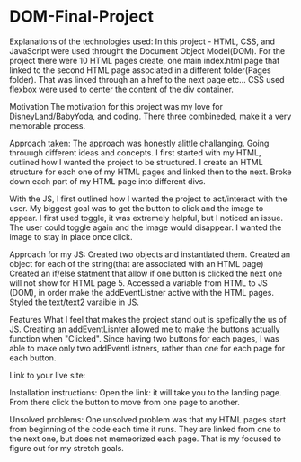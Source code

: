 # DOM-Final-Project

Explanations of the technologies used:
In this project - HTML, CSS, and JavaScript were used throught the Document Object Model(DOM). 
For the project there were 10 HTML pages create, one main index.html page that linked to the second HTML page associated in a different folder(Pages folder). That was linked through an a href to the next page etc...
CSS used flexbox were used to center the content of the div container. 

Motivation
The motivation for this project was my love for DisneyLand/BabyYoda, and coding. There three combineded, make it a very memorable process. 

Approach taken:
The approach was honestly alittle challanging. Going throuugh different ideas and concepts. 
I first started with my HTML, outlined how I wanted the project to be structured. 
I create an HTML structure for each one of my HTML pages and linked then to the next. Broke down each part of my HTML page into different divs. 

With the JS, I first outlined how I wanted the project to act/interact with the user. My biggest goal was to get the button to click and the image to appear. I first used toggle, it was extremely helpful, but I noticed an issue. The user could toggle again and the image would disappear. I wanted the image to stay in place once click.

Approach for my JS: 
Created two objects and instantiated them. 
Created an object for each of the string(that are associated with an HTML page) 
Created an if/else statment that allow if one button is clicked the next one will not show for HTML page 5. 
Accessed a variable from  HTML to JS (DOM), in order make the addEventListner active with the HTML pages. 
Styled the text/text2 varaible in JS. 

Features
What I feel that makes the project stand out is spefically the us of JS. Creating an addEventLisnter allowed me to make the buttons actually function when "Clicked". 
Since having two buttons for each pages, I was able to make only two addEventListners, rather than one for each page for each button. 

Link to your live site:

Installation instructions:
Open the link: it will take you to the landing page. From there click the button to move from one page to another. 

Unsolved problems:
One unsolved problem was that my HTML pages start from beginning of the code each time it runs. They are linked from one to the next one,
but does not memeorized each page. That is my focused to figure out for my stretch goals. 
